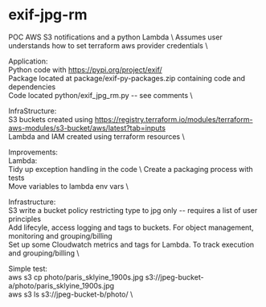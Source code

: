 # exif-jpg-rm
POC AWS S3 notifications and a python Lambda \ 
Assumes user understands how to set terraform aws provider credentials \
 

Application: \
Python code with https://pypi.org/project/exif/ \
Package located at package/exif-py-packages.zip containing code and dependencies\
Code located python/exif_jpg_rm.py -- see comments \

InfraStructure: \
S3 buckets created using  https://registry.terraform.io/modules/terraform-aws-modules/s3-bucket/aws/latest?tab=inputs \
Lambda and IAM created using terraform resources \

Improvements: \
Lambda: \
Tidy up exception handling in the code \ 
Create a packaging process with tests \
Move variables to lambda env vars \

Infrastructure: \
S3 write a bucket policy restricting type to jpg only -- requires a list of user principles \
Add lifecyle, access logging and tags to buckets. For object management, monitoring and grouping/billing \
Set up some Cloudwatch metrics and tags for Lambda. To track execution and grouping/billing \

Simple test: \
aws s3 cp photo/paris_sklyine_1900s.jpg  s3://jpeg-bucket-a/photo/paris_sklyine_1900s.jpg \
aws s3 ls s3://jpeg-bucket-b/photo/ \
